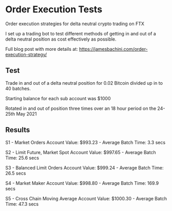 # Order Execution Tests

Order execution strategies for delta neutral crypto trading on FTX

I set up a trading bot to test different methods of getting in and out of a delta neutral position as cost effectively as possible.

Full blog post with more details at: https://jamesbachini.com/order-execution-strategy/

## Test

Trade in and out of a delta neutral position for 0.02 Bitcoin divided up in to 40 batches.

Starting balance for each sub account was $1000

Rotated in and out of position three times over an 18 hour period on the 24-25th May 2021

## Results

S1  -  Market Orders
Account Value: $993.23  -  Average Batch Time: 3.3 secs

S2  - Limit Future, Market Spot
Account Value: $997.65  -  Average Batch Time: 25.6 secs

S3  - Balanced Limit Orders
Account Value: $999.24  -  Average Batch Time: 26.5 secs

S4  - Market Maker
Account Value: $998.80  -  Average Batch Time: 169.9 secs

S5  -  Cross Chain Moving Average
Account Value: $1000.30  -  Average Batch Time: 47.3 secs
